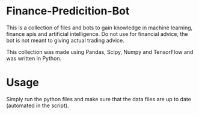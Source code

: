 # Finance-Predicition-Bot

This is a collection of files and bots to gain knowledge in machine learning, finance apis and artificial intelligence. Do not use for financial advice, the bot is not meant to giving actual trading advice.

This collection was made using Pandas, Scipy, Numpy and TensorFlow and was written in Python.

# Usage

Simply run the python files and make sure that the data files are up to date (automated in the script).
